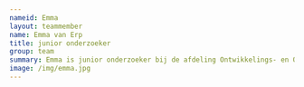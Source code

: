 ```yaml
---
nameid: Emma
layout: teammember
name: Emma van Erp
title: junior onderzoeker
group: team
summary: Emma is junior onderzoeker bij de afdeling Ontwikkelings- en Onderwijspychologie aan de universiteit Leiden.
image: /img/emma.jpg
---
```

